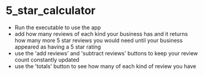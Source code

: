 # 5_star_calculator

- Run the executable to use the app
- add how many reviews of each kind your business has and it returns how many more 5 star reviews you would need until your business appeared as having a 5 star rating
- use the 'add reviews' and 'subtract reviews' buttons to keep your review count constantly updated
- use the 'totals' button to see how many of each kind of review you have
